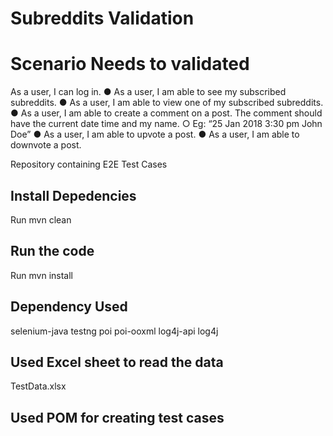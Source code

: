 Subreddits Validation
===============

Scenario Needs to validated
===========================
As a user, I can log in.
● As a user, I am able to see my subscribed subreddits.
● As a user, I am able to view one of my subscribed subreddits.
● As a user, I am able to create a comment on a post. The comment should have the current date
time and my name.
○ Eg: “25 Jan 2018 3:30 pm John Doe”
● As a user, I am able to upvote a post.
● As a user, I am able to downvote a post.

Repository containing E2E Test Cases

## Install Depedencies
Run mvn clean

## Run the code
Run mvn install


## Dependency Used
selenium-java
testng
poi
poi-ooxml
log4j-api
log4j

## Used Excel sheet to read the data
TestData.xlsx

## Used POM for creating test cases
